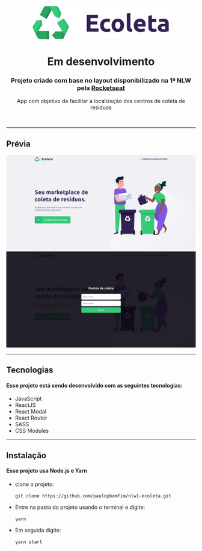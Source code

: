 
<div align="center"><img src="./public/doc/logo.svg"></div>

<div>
  <h1 align="center">Em desenvolvimento</h1>

  <h3 align="center">Projeto criado com base no layout disponibilizado na 1ª NLW pela <a href="https://www.rocketseat.com.br">Rocketseat</a></h3>
  <p align="center">App com objetivo de facilitar a localização dos centros de coleta de resíduos</p>
  <br/>
</div>

---

## Prévia

![HomePage](public/doc/homePage.jpeg)
![HomePageModal](public/doc/homePage-modal.jpeg)

---
## Tecnologias
#### Esse projeto está sendo desenvolvido com as seguintes tecnologias:

- JavaScript
- ReactJS
- React Modal
- React Router
- SASS
- CSS Modules
---
## Instalação

#### Esse projeto usa Node.js e Yarn
- clone o projeto:
  ```
  git clone https://github.com/paulopbomfim/nlw1-ecoleta.git
  ```
- Entre na pasta do projeto usando o terminal e digite:
  ```
  yarn
  ```
- Em seguida digite:
  ```
  yarn start
  ```
